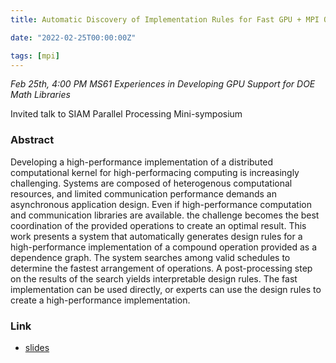 ```yaml
---
title: Automatic Discovery of Implementation Rules for Fast GPU + MPI Operations

date: "2022-02-25T00:00:00Z"

tags: [mpi]
---
```


*Feb 25th, 4:00 PM MS61 Experiences in Developing GPU Support for DOE Math Libraries*

Invited talk to SIAM Parallel Processing Mini-symposium

### Abstract

Developing a high-performance implementation of a distributed computational kernel for high-performacing computing is increasingly challenging. Systems are composed of heterogenous computational resources, and limited communication performance demands an asynchronous application design. Even if high-performance computation and communication libraries are available. the challenge becomes the best coordination of the provided operations to create an optimal result. This work presents a system that automatically generates design rules for a high-performance implementation of a compound operation provided as a dependence graph. The system searches among valid schedules to determine the fastest arrangement of operations. A post-processing step on the results of the search yields interpretable design rules. The fast implementation can be used directly, or experts can use the design rules to create a high-performance implementation.

### Link

* [slides](/pdf/20220225_siampp.pdf)